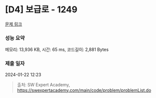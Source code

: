 # [D4] 보급로 - 1249 

[문제 링크](https://swexpertacademy.com/main/code/problem/problemDetail.do?contestProbId=AV15QRX6APsCFAYD) 

### 성능 요약

메모리: 13,936 KB, 시간: 65 ms, 코드길이: 2,881 Bytes

### 제출 일자

2024-01-22 12:23



> 출처: SW Expert Academy, https://swexpertacademy.com/main/code/problem/problemList.do